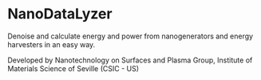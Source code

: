 # NanoDataLyzer
Denoise and calculate energy and power from nanogenerators and energy harvesters in an easy way.

Developed by Nanotechnology on Surfaces and Plasma Group, Institute of Materials Science of Seville (CSIC - US)
